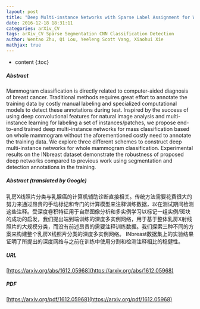 ```yaml
---
layout: post
title: "Deep Multi-instance Networks with Sparse Label Assignment for Whole Mammogram Classification"
date: 2016-12-18 18:31:11
categories: arXiv_CV
tags: arXiv_CV Sparse Segmentation CNN Classification Detection
author: Wentao Zhu, Qi Lou, Yeeleng Scott Vang, Xiaohui Xie
mathjax: true
---
```


* content
{:toc}

##### Abstract
Mammogram classification is directly related to computer-aided diagnosis of breast cancer. Traditional methods requires great effort to annotate the training data by costly manual labeling and specialized computational models to detect these annotations during test. Inspired by the success of using deep convolutional features for natural image analysis and multi-instance learning for labeling a set of instances/patches, we propose end-to-end trained deep multi-instance networks for mass classification based on whole mammogram without the aforementioned costly need to annotate the training data. We explore three different schemes to construct deep multi-instance networks for whole mammogram classification. Experimental results on the INbreast dataset demonstrate the robustness of proposed deep networks compared to previous work using segmentation and detection annotations in the training.

##### Abstract (translated by Google)
乳房X线照片分类与乳腺癌的计算机辅助诊断直接相关。传统方法需要花费很大的努力来通过昂贵的手动标记和专门的计算模型来注释训练数据，以在测试期间检测这些注释。受深度卷积特征用于自然图像分析和多实例学习以标记一组实例/斑块的成功的启发，我们提出端到端训练的深度多实例网络，用于基于整体乳房X射线照片的大规模分类，而没有前述昂贵的需要注释训练数据。我们探索三种不同的方案来构建整个乳房X线照片分类的深度多实例网络。 INbreast数据集上的实验结果证明了所提出的深度网络与之前在训练中使用分割和检测注释相比的稳健性。

##### URL
[https://arxiv.org/abs/1612.05968](https://arxiv.org/abs/1612.05968)

##### PDF
[https://arxiv.org/pdf/1612.05968](https://arxiv.org/pdf/1612.05968)

